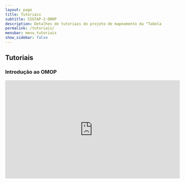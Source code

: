 ```yaml
---
layout: page
title: Tutoriais
subtitle: SIGTAP-2-OMOP
description: Detalhes de tutoriais do projeto de mapeamento da "Tabela de Procedimentos, Medicamentos e OPM dos SUS - (SIGTAP)" para OMOP CDM
permalink: /tutoriais/
menubar: menu_tutoriais
show_sidebar: false
---
```


## Tutoriais

### Introdução ao OMOP

<iframe width="560" height="315" src="https://www.youtube.com/embed/GiW3lU_CVc0" title="OMOP-CDM" frameborder="0" allow="accelerometer; autoplay; clipboard-write; encrypted-media; gyroscope; picture-in-picture" allowfullscreen></iframe>
